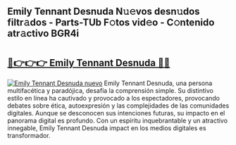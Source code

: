 ## Emily Tennant Desnuda N𝚞𝚎vos desn𝚞dos filtr𝚊dos - Parts-TUb F𝚘tos vid𝚎o - C𝚘ntenido atr𝚊ctivo BGR4i

# <h2><a href="http://mb0u9ii.tromn.icu/?c=Emily+Tennant+Desnuda">🔗👉👉👉 Emily Tennant Desnuda 🔗🔗</a></h2>

[![Emily Tennant Desnuda nuevo](https://i.imgur.com/pEAQMta.gif)](http://mb0u9ii.tromn.icu/?c=Emily+Tennant+Desnuda)
Emily Tennant Desnuda, una persona multifacética y paradójica, desafía la comprensión simple. Su distintivo estilo en línea ha cautivado y provocado a los espectadores, provocando debates sobre ética, autoexpresión y las complejidades de las comunidades digitales. Aunque se desconocen sus intenciones futuras, su impacto en el panorama digital es profundo. Con un espíritu inquebrantable y un atractivo innegable, Emily Tennant Desnuda impact en los medios digitales es transformador.
